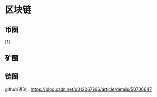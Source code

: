 # 区块链

币圈
--------
[1]

矿圈
--------

链圈
--------


github语法：https://blog.csdn.net/u012067966/article/details/50736647
